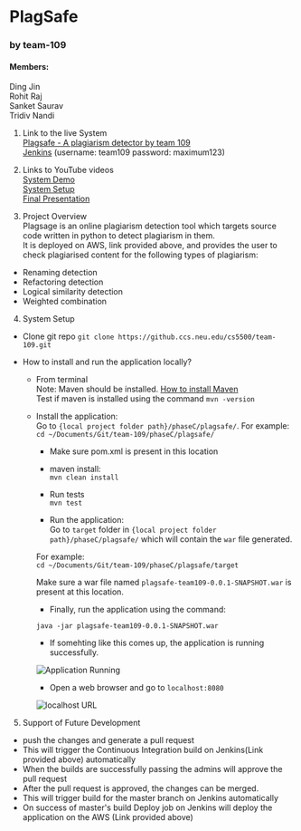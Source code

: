 # PlagSafe
### by team-109

#### Members:
Ding Jin</br>
Rohit Raj</br>
Sanket Saurav</br>
Tridiv Nandi</br>


1. Link to the live System<br />
[Plagsafe - A plagiarism detector by team 109](https://plagsafe.herokuapp.com)<br />
[Jenkins](https://plagsafe.herokuapp.com/) (username: team109 password: maximum123)<br />

2. Links to YouTube videos<br />
[System Demo](https://youtu.be/Fxu8Ci1um20)<br />
[System Setup](https://youtu.be/xu1INQPGJAc)<br />
[Final Presentation](https://youtu.be/1WfJTs-QnyE)<br />

3. Project Overview<br/>
Plagsage is an online plagiarism detection tool which targets source code written in python to detect plagiarism in them.<br/>
It is deployed on AWS, link provided above, and provides the user to check plagiarised content for the following types of plagiarism:<br/>
* Renaming detection
* Refactoring detection
* Logical similarity detection
* Weighted combination

4. System Setup<br/>
* Clone git repo
`git clone https://github.ccs.neu.edu/cs5500/team-109.git`

* How to install and run the application locally?

	* From terminal<br/>
	  Note: Maven should be installed. [How to install Maven](https://maven.apache.org/install.html) <br/>
      Test if maven is installed using the command `mvn -version` <br/>

	* Install the application:<br/>
      Go to `{local project folder path}/phaseC/plagsafe/`. 
      For example: <br/>
      `cd ~/Documents/Git/team-109/phaseC/plagsafe/`<br/>

      	* Make sure pom.xml is present in this location<br/>
      	* maven install:<br/>
        `mvn clean install`</br>

      	* Run tests<br/>
      	`mvn test`<br/>

      	* Run the application:<br/>
      	Go to `target` folder in `{local project folder path}/phaseC/plagsafe/` which will contain the `war` file generated.<br/>

      	For example:<br/>
      	`cd ~/Documents/Git/team-109/phaseC/plagsafe/target`<br/>

      	Make sure a war file named `plagsafe-team109-0.0.1-SNAPSHOT.war` is present at this location.<br/>

      	* Finally, run the application using the command: <br/>

      	`java -jar plagsafe-team109-0.0.1-SNAPSHOT.war`<br/>

		* If somehting like this comes up, the application is running successfully. <br/>

		![Application Running](https://github.ccs.neu.edu/cs5500/team-109/blob/candidate/images/ApplicationRunSuccess.png "Application Running")<br/>

		* Open a web browser and go to `localhost:8080`<br/>

		![localhost URL](https://github.ccs.neu.edu/cs5500/team-109/blob/candidate/images/localhostURL.png "Local host url")<br/>

5. Support of Future Development<br/>
* push the changes and generate a pull request
* This will trigger the Continuous Integration build on Jenkins(Link provided above) automatically
* When the builds are successfully passing the admins will approve the pull request
* After the pull request is approved, the changes can be merged. 
* This will trigger build for the master branch on Jenkins automatically
* On success of master's build Deploy job on Jenkins will deploy the application on the AWS (Link provided above)




